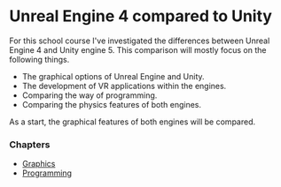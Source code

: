 # Unreal Engine 4 compared to Unity

For this school course I've investigated the differences between Unreal Engine 4 and Unity engine 5.
This comparison will mostly focus on the following things.

* The graphical options of Unreal Engine and Unity.
* The development of VR applications within the engines.
* Comparing the way of programming.
* Comparing the physics features of both engines.

As a start, the graphical features of both engines will be compared.

### Chapters
* [Graphics](./graphics.md)
* [Programming](./programming.md)

